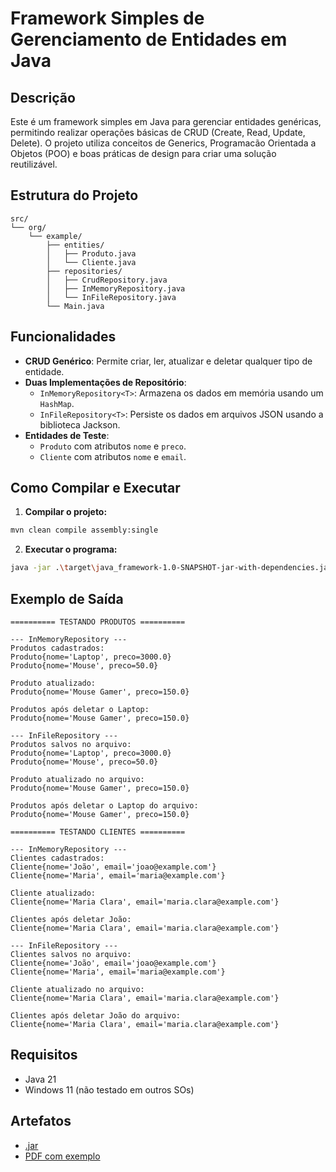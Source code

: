 # Framework Simples de Gerenciamento de Entidades em Java

## Descrição
Este é um framework simples em Java para gerenciar entidades genéricas, permitindo realizar operações básicas de CRUD (Create, Read, Update, Delete). O projeto utiliza conceitos de Generics, Programacão Orientada a Objetos (POO) e boas práticas de design para criar uma solução reutilizável.

## Estrutura do Projeto

```
src/
└── org/
    └── example/
        ├── entities/
        │   ├── Produto.java
        │   └── Cliente.java
        ├── repositories/
        │   ├── CrudRepository.java
        │   ├── InMemoryRepository.java
        │   └── InFileRepository.java
        └── Main.java
```

## Funcionalidades
- **CRUD Genérico**: Permite criar, ler, atualizar e deletar qualquer tipo de entidade.
- **Duas Implementações de Repositório**:
  - `InMemoryRepository<T>`: Armazena os dados em memória usando um `HashMap`.
  - `InFileRepository<T>`: Persiste os dados em arquivos JSON usando a biblioteca Jackson.
- **Entidades de Teste**:
  - `Produto` com atributos `nome` e `preco`.
  - `Cliente` com atributos `nome` e `email`.

## Como Compilar e Executar

1. **Compilar o projeto:**
```bash
mvn clean compile assembly:single
```

2. **Executar o programa:**
```bash
java -jar .\target\java_framework-1.0-SNAPSHOT-jar-with-dependencies.jar
```

## Exemplo de Saída
```
========== TESTANDO PRODUTOS ==========

--- InMemoryRepository ---
Produtos cadastrados:
Produto{nome='Laptop', preco=3000.0}
Produto{nome='Mouse', preco=50.0}

Produto atualizado:
Produto{nome='Mouse Gamer', preco=150.0}

Produtos após deletar o Laptop:
Produto{nome='Mouse Gamer', preco=150.0}

--- InFileRepository ---
Produtos salvos no arquivo:
Produto{nome='Laptop', preco=3000.0}
Produto{nome='Mouse', preco=50.0}

Produto atualizado no arquivo:
Produto{nome='Mouse Gamer', preco=150.0}

Produtos após deletar o Laptop do arquivo:
Produto{nome='Mouse Gamer', preco=150.0}

========== TESTANDO CLIENTES ==========

--- InMemoryRepository ---
Clientes cadastrados:
Cliente{nome='João', email='joao@example.com'}
Cliente{nome='Maria', email='maria@example.com'}

Cliente atualizado:
Cliente{nome='Maria Clara', email='maria.clara@example.com'}

Clientes após deletar João:
Cliente{nome='Maria Clara', email='maria.clara@example.com'}

--- InFileRepository ---
Clientes salvos no arquivo:
Cliente{nome='João', email='joao@example.com'}
Cliente{nome='Maria', email='maria@example.com'}

Cliente atualizado no arquivo:
Cliente{nome='Maria Clara', email='maria.clara@example.com'}

Clientes após deletar João do arquivo:
Cliente{nome='Maria Clara', email='maria.clara@example.com'}
```

## Requisitos
- Java 21
- Windows 11 (não testado em outros SOs)

## Artefatos
- [.jar](target/java_framework-1.0-SNAPSHOT-jar-with-dependencies.jar)
- [PDF com exemplo](execucao.pdf)


